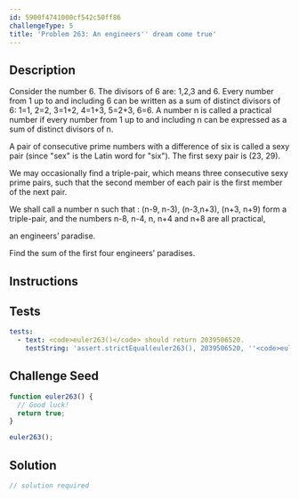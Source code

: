 ```yaml
---
id: 5900f4741000cf542c50ff86
challengeType: 5
title: 'Problem 263: An engineers'' dream come true'
---
```


## Description
<section id='description'>
Consider the number 6. The divisors of 6 are: 1,2,3 and 6.
Every number from 1 up to and including 6 can be written as a sum of distinct divisors of 6:
1=1, 2=2, 3=1+2, 4=1+3, 5=2+3, 6=6.
A number n is called a practical number if every number from 1 up to and including n can be expressed as a sum of distinct divisors of n.


A pair of consecutive prime numbers with a difference of six is called a sexy pair (since "sex" is the Latin word for "six"). The first sexy pair is (23, 29).


We may occasionally find a triple-pair, which means three consecutive sexy prime pairs, such that the second member of each pair is the first member of the next pair.


We shall call a number n such that :
(n-9, n-3), (n-3,n+3), (n+3, n+9) form a triple-pair, and 
the numbers n-8, n-4, n, n+4 and n+8 are all practical,

an engineers’ paradise.


Find the sum of the first four engineers’ paradises.
</section>

## Instructions
<section id='instructions'>

</section>

## Tests
<section id='tests'>

```yml
tests:
  - text: <code>euler263()</code> should return 2039506520.
    testString: 'assert.strictEqual(euler263(), 2039506520, ''<code>euler263()</code> should return 2039506520.'');'

```

</section>

## Challenge Seed
<section id='challengeSeed'>

<div id='js-seed'>

```js
function euler263() {
  // Good luck!
  return true;
}

euler263();
```

</div>



</section>

## Solution
<section id='solution'>

```js
// solution required
```
</section>
